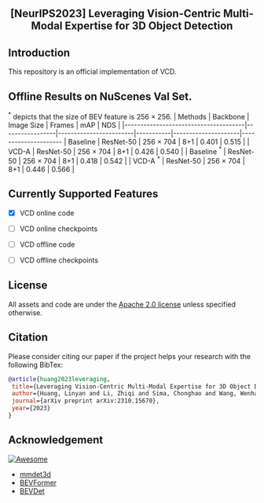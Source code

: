 <div align="center">
<h2>[NeurIPS2023] Leveraging Vision-Centric Multi-Modal Expertise for 3D Object Detection</h2>
</div>

## Introduction

This repository is an official implementation of VCD.


## Offline Results on NuScenes Val Set.

$^*$ depicts that the size of BEV feature is 256 $\times$ 256.
| Methods     | Backbone        | Image Size     | Frames    | mAP    | NDS  |
|--------------------------------------|-----------------|------------------------|-----------|---------------------|---------------------
| Baseline | ResNet-50    | 256 $\times$ 704       | 8+1       | 0.401               | 0.515               | 
| VCD-A    | ResNet-50    | 256 $\times$ 704       | 8+1       | 0.426               | 0.540               | 
| Baseline $^*$ | ResNet-50    | 256 $\times$ 704       | 8+1       | 0.418               | 0.542               | 
| VCD-A $^*$   | ResNet-50    | 256 $\times$ 704       | 8+1       | 0.446               | 0.566               |




## Currently Supported Features

- [x] VCD online code
- [ ] VCD online checkpoints
- [ ] VCD offline code
- [ ] VCD offline checkpoints




## License

All assets and code are under the [Apache 2.0 license](https://github.com/increase24/FocalDistiller/blob/master/LICENSE) unless specified otherwise.

## Citation

Please consider citing our paper if the project helps your research with the following BibTex:

 ```bibtex
@article{huang2023leveraging,
  title={Leveraging Vision-Centric Multi-Modal Expertise for 3D Object Detection},
  author={Huang, Linyan and Li, Zhiqi and Sima, Chonghao and Wang, Wenhai and Wang, Jingdong and Qiao, Yu and Li, Hongyang},
  journal={arXiv preprint arXiv:2310.15670},
  year={2023}
}
``` 
## Acknowledgement

[![Awesome](https://awesome.re/badge.svg)](https://awesome.re)

- [mmdet3d](https://github.com/open-mmlab/mmdetection3d)
- [BEVFormer](https://github.com/fundamentalvision/BEVFormer)
- [BEVDet](https://github.com/HuangJunJie2017/BEVDet)
